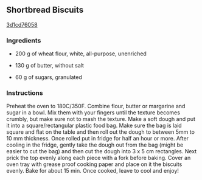 ## Shortbread Biscuits

[3d1cd76058](https://cookpad.com/us/recipes/243773-shortbread-biscuits)

### Ingredients

 - 200 g of wheat flour, white, all-purpose, unenriched

 - 130 g of butter, without salt

 - 60 g of sugars, granulated

### Instructions

Preheat the oven to 180C/350F. Combine flour, butter or margarine and sugar in a bowl. Mix them with your fingers until the texture becomes crumbly, but make sure not to mash the texture. Make a soft dough and put it into a square/rectangular plastic food bag. Make sure the bag is laid square and flat on the table and then roll out the dough to between 5mm to 10 mm thickness. Once rolled put in fridge for half an hour or more. After cooling in the fridge, gently take the dough out from the bag (might be easier to cut the bag) and then cut the dough into 3 x 5 cm rectangles. Next prick the top evenly along each piece with a fork before baking. Cover an oven tray with grease proof cooking paper and place on it the biscuits evenly. Bake for about 15 min. Once cooked, leave to cool and enjoy!